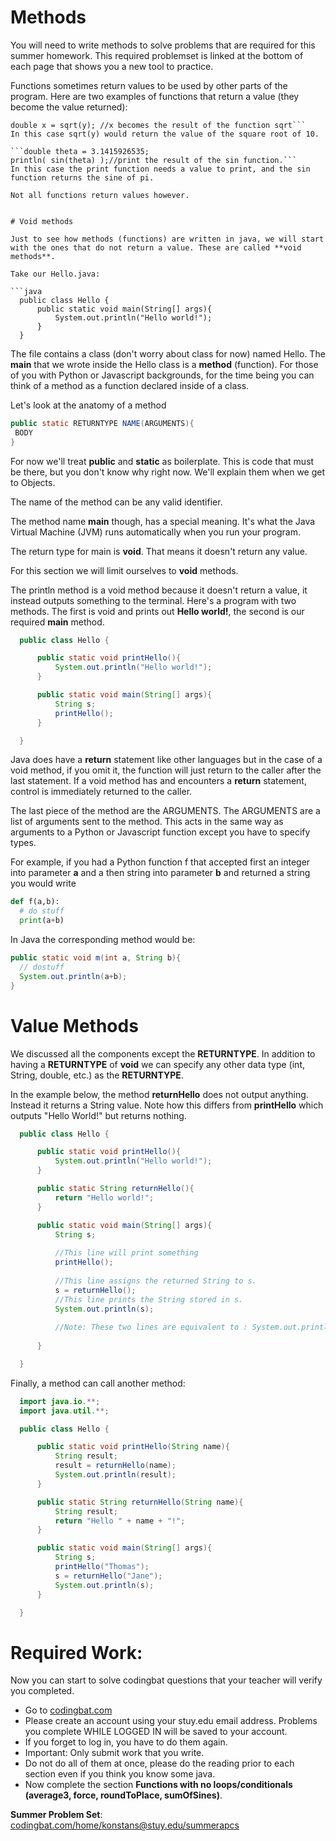 
# Methods

You will need to write methods to solve problems that are required for this summer homework. This required problemset is linked at the bottom of each page that shows you a new tool to practice.

Functions sometimes return values to be used by other parts of the program. Here are two examples of functions that return a value (they become the value returned):

```int y = 10;
double x = sqrt(y); //x becomes the result of the function sqrt```
In this case sqrt(y) would return the value of the square root of 10.

```double theta = 3.1415926535;
println( sin(theta) );//print the result of the sin function.```
In this case the print function needs a value to print, and the sin function returns the sine of pi.

Not all functions return values however. 


# Void methods

Just to see how methods (functions) are written in java, we will start with the ones that do not return a value. These are called **void methods**.

Take our Hello.java:

```java
  public class Hello {
      public static void main(String[] args){
          System.out.println("Hello world!");
      }
  }
```

The file contains a class (don't worry about class for now) named Hello. 
The  **main** that we wrote inside the Hello class is a **method** (function). 
For those of you with Python or Javascript backgrounds, for the time being you 
can think of a method as a function declared inside of a class.

Let's look at the anatomy of a method
```java
public static RETURNTYPE NAME(ARGUMENTS){
 BODY
}
```

For now we'll treat **public** and **static** as boilerplate. This is 
code that must be there, but you don't know why right now. We'll
explain them when we get to Objects. 

The name of the method can be any valid identifier. 

The method name **main** though, has a special meaning. It's what the Java Virtual Machine (JVM) runs automatically when you run your program. 

The return type for main is **void**. That means it doesn't return any value. 

For this section we will limit ourselves to **void** methods. 

The println method is a void method because it doesn't return a value, it instead outputs something to the terminal.
Here's a program  with two methods. The first is void and prints out **Hello world!**, the second
is our required **main** method.


```java
  public class Hello {

      public static void printHello(){
          System.out.println("Hello world!");
      }

      public static void main(String[] args){
          String s;
          printHello();
      }

  }
```


Java does have a **return** statement like other languages but in the
case of a void method, if you omit it, the function will just return
to the caller after the last statement. If a void method has and
encounters a **return** statement, control is immediately returned to
the caller.

The last piece of the method are the ARGUMENTS. The ARGUMENTS are a
list of arguments sent to the method. This acts in the same way as
arguments to a Python or Javascript function except you have to
specify types. 

For example, if you had a Python function f that accepted
first an integer into parameter **a** and a then  string into parameter
**b** and returned a string you would write


```python
def f(a,b):
  # do stuff
  print(a+b)
```


In Java the corresponding method would be:
```java
public static void m(int a, String b){
  // dostuff
  System.out.println(a+b);
}
```


# Value Methods

We discussed all the components except the **RETURNTYPE**. In addition
to having a **RETURNTYPE** of **void** we can specify any other data 
type (int, String, double, etc.) as the **RETURNTYPE**. 

In the example below, the method **returnHello**
does not output anything. Instead it returns a String value. Note how
this differs from **printHello** which outputs "Hello World!" but
returns nothing.


```java
  public class Hello {

      public static void printHello(){
          System.out.println("Hello world!");
      }

      public static String returnHello(){
          return "Hello world!";
      }

      public static void main(String[] args){
          String s;
          
          //This line will print something
          printHello();
          
          //This line assigns the returned String to s.
          s = returnHello();
          //This line prints the String stored in s.
          System.out.println(s);
          
          //Note: These two lines are equivalent to : System.out.println(returnHello());
          
      }

  }
```


Finally, a method can call another method:

```java
  import java.io.**;
  import java.util.**;

  public class Hello {

      public static void printHello(String name){
          String result;
          result = returnHello(name);
          System.out.println(result);
      }

      public static String returnHello(String name){
          String result;
          return "Hello " + name + "!";
      }

      public static void main(String[] args){
          String s;
          printHello("Thomas");
          s = returnHello("Jane");
          System.out.println(s);
      }

  }
```


# Required Work: 
Now you can start to solve codingbat questions that your teacher will verify you completed.

* Go to [codingbat.com](codingbat.com/home/konstans@stuy.edu/summerapcs)
* Please create an account using your stuy.edu email address. Problems you complete WHILE LOGGED IN will be saved to your account. 
* If you forget to log in, you have to do them again. 
* Important: Only submit work that you write. 
* Do not do all of them at once, please do the reading prior to each section even if you think you know some java. 
* Now complete the section **Functions with no loops/conditionals (average3, force, roundToPlace, sumOfSines)**.

**Summer Problem Set**: [codingbat.com/home/konstans@stuy.edu/summerapcs](https://codingbat.com/home/konstans@stuy.edu/summerapcs)

